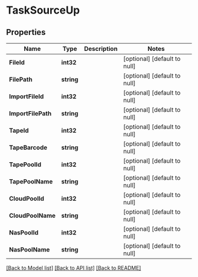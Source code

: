 # TaskSourceUp

## Properties
Name | Type | Description | Notes
------------ | ------------- | ------------- | -------------
**FileId** | **int32** |  | [optional] [default to null]
**FilePath** | **string** |  | [optional] [default to null]
**ImportFileId** | **int32** |  | [optional] [default to null]
**ImportFilePath** | **string** |  | [optional] [default to null]
**TapeId** | **int32** |  | [optional] [default to null]
**TapeBarcode** | **string** |  | [optional] [default to null]
**TapePoolId** | **int32** |  | [optional] [default to null]
**TapePoolName** | **string** |  | [optional] [default to null]
**CloudPoolId** | **int32** |  | [optional] [default to null]
**CloudPoolName** | **string** |  | [optional] [default to null]
**NasPoolId** | **int32** |  | [optional] [default to null]
**NasPoolName** | **string** |  | [optional] [default to null]

[[Back to Model list]](../README.md#documentation-for-models) [[Back to API list]](../README.md#documentation-for-api-endpoints) [[Back to README]](../README.md)


